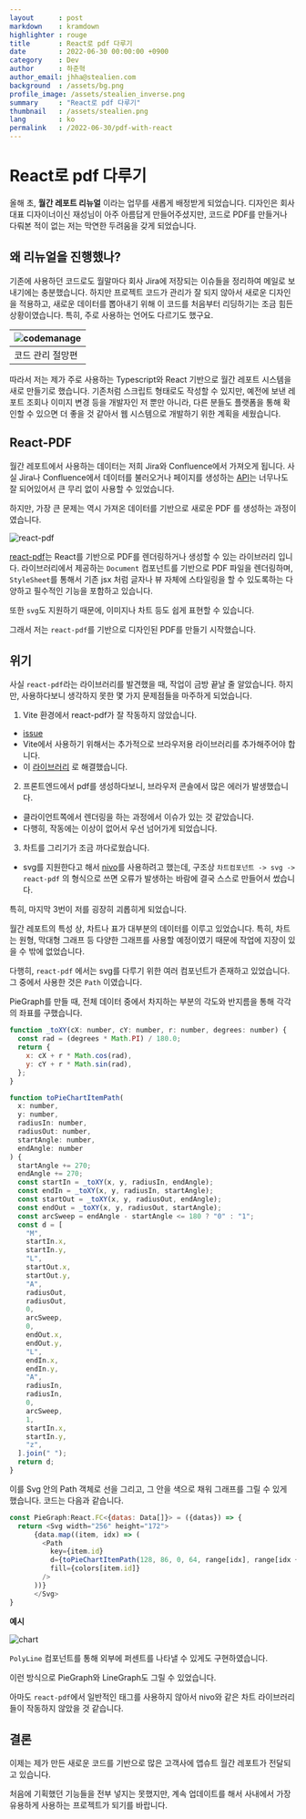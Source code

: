 ```yaml
---
layout		: post
markdown	: kramdown
highlighter	: rouge
title		: React로 pdf 다루기
date		: 2022-06-30 00:00:00 +0900
category	: Dev
author		: 하준혁
author_email: jhha@stealien.com
background	: /assets/bg.png
profile_image: /assets/stealien_inverse.png
summary		: "React로 pdf 다루기"
thumbnail	: /assets/stealien.png
lang        : ko
permalink   : /2022-06-30/pdf-with-react
---
```



# React로 pdf 다루기

올해 초, **월간 레포트 리뉴얼** 이라는 업무를 새롭게 배정받게 되었습니다.
디자인은 회사 대표 디자이너이신 재성님이 아주 아름답게 만들어주셨지만, 코드로 PDF를 만들거나 다뤄본 적이 없는 저는 막연한 두려움을 갖게 되었습니다.

## 왜 리뉴얼을 진행했나?

기존에 사용하던 코드로도 월말마다 회사 Jira에 저장되는 이슈들을 정리하여 메일로 보내기에는 충분했습니다.
하지만 프로젝트 코드가 관리가 잘 되지 않아서 새로운 디자인을 적용하고, 새로운 데이터를 뽑아내기 위해 이 코드를 처음부터 리딩하기는 조금 힘든 상황이였습니다.
특히, 주로 사용하는 언어도 다르기도 했구요.

| <img src="/assets/2022-06-30-PDF-with-React/code-manage-not-good.png" alt="codemanage" style="max-width:800px; height:auto;" /> |
| ------------------------------------------------------------------------------------------------------ |
| 코드 관리 절망편                                                                                       |

따라서 저는 제가 주로 사용하는 Typescript와 React 기반으로 월간 레포트 시스템을 새로 만들기로 했습니다. 기존처럼 스크립트 형태로도 작성할 수 있지만, 예전에 보낸 레포트 조회나 이미지 변경 등을 개발자인 저 뿐만 아니라, 다른 분들도 플랫폼을 통해 확인할 수 있으면 더 좋을 것 같아서 웹 시스템으로 개발하기 위한 계획을 세웠습니다.

## React-PDF

월간 레포트에서 사용하는 데이터는 저희 Jira와 Confluence에서 가져오게 됩니다.
사실 Jira나 Confluence에서 데이터를 불러오거나 페이지를 생성하는 [API](https://github.com/mrrefactoring/jira.js/)는 너무나도 잘 되어있어서 큰 무리 없이 사용할 수 있었습니다.

하지만, 가장 큰 문제는 역시 가져온 데이터를 기반으로 새로운 PDF 를 생성하는 과정이였습니다.

![react-pdf](/assets/2022-06-30-PDF-with-React/react-pdf.png)

[react-pdf](https://react-pdf.org/)는 React를 기반으로 PDF를 렌더링하거나 생성할 수 있는 라이브러리 입니다.
라이브러리에서 제공하는 `Document` 컴포넌트를 기반으로 PDF 파일을 렌더링하며, `StyleSheet`를 통해서 기존 jsx 처럼 글자나 뷰 자체에 스타일링을 할 수 있도록하는 다양하고 필수적인 기능을 포함하고 있습니다.

또한 `svg`도 지원하기 때문에, 이미지나 차트 등도 쉽게 표현할 수 있습니다.

그래서 저는 `react-pdf`를 기반으로 디자인된 PDF를 만들기 시작했습니다.

## 위기

사실 `react-pdf`라는 라이브러리를 발견했을 때, 작업이 금방 끝날 줄 알았습니다.
하지만, 사용하다보니 생각하지 못한 몇 가지 문제점들을 마주하게 되었습니다.

1. Vite 환경에서 react-pdf가 잘 작동하지 않았습니다.

- [issue](https://github.com/vitejs/vite/issues/3405)
- Vite에서 사용하기 위해서는 추가적으로 브라우저용 라이브러리를 추가해주어야 합니다.
- 이 [라이브러리](https://github.com/exogee-technology/vite-plugin-shim-react-pdf) 로 해결했습니다.

2. 프론트엔드에서 pdf를 생성하다보니, 브라우저 콘솔에서 많은 에러가 발생했습니다.

- 클라이언트쪽에서 렌더링을 하는 과정에서 이슈가 있는 것 같았습니다.
- 다행히, 작동에는 이상이 없어서 우선 넘어가게 되었습니다.

3. 차트를 그리기가 조금 까다로웠습니다.

- svg를 지원한다고 해서 [nivo](https://nivo.rocks/)를 사용하려고 했는데, 구조상 `차트컴포넌트 -> svg -> react-pdf` 의 형식으로 쓰면 오류가 발생하는 바람에 결국 스스로 만들어서 썼습니다.

특히, 마지막 3번이 저를 굉장히 괴롭히게 되었습니다.

월간 레포트의 특성 상, 차트나 표가 대부분의 데이터를 이루고 있었습니다.
특히, 차트는 원형, 막대형 그래프 등 다양한 그래프를 사용할 예정이였기 때문에 작업에 지장이 있을 수 밖에 없었습니다.

다행히, `react-pdf` 에서는 svg를 다루기 위한 여러 컴포넌트가 존재하고 있었습니다.
그 중에서 사용한 것은 `Path` 이였습니다.

PieGraph를 만들 때, 전체 데이터 중에서 차지하는 부분의 각도와 반지름을 통해 각각의 좌표를 구했습니다.

```javascript
function _toXY(cX: number, cY: number, r: number, degrees: number) {
  const rad = (degrees * Math.PI) / 180.0;
  return {
    x: cX + r * Math.cos(rad),
    y: cY + r * Math.sin(rad),
  };
}

function toPieChartItemPath(
  x: number,
  y: number,
  radiusIn: number,
  radiusOut: number,
  startAngle: number,
  endAngle: number
) {
  startAngle += 270;
  endAngle += 270;
  const startIn = _toXY(x, y, radiusIn, endAngle);
  const endIn = _toXY(x, y, radiusIn, startAngle);
  const startOut = _toXY(x, y, radiusOut, endAngle);
  const endOut = _toXY(x, y, radiusOut, startAngle);
  const arcSweep = endAngle - startAngle <= 180 ? "0" : "1";
  const d = [
    "M",
    startIn.x,
    startIn.y,
    "L",
    startOut.x,
    startOut.y,
    "A",
    radiusOut,
    radiusOut,
    0,
    arcSweep,
    0,
    endOut.x,
    endOut.y,
    "L",
    endIn.x,
    endIn.y,
    "A",
    radiusIn,
    radiusIn,
    0,
    arcSweep,
    1,
    startIn.x,
    startIn.y,
    "z",
  ].join(" ");
  return d;
}
```

이를 Svg 안의 Path 객체로 선을 그리고, 그 안을 색으로 채워 그래프를 그릴 수 있게 했습니다. 코드는 다음과 같습니다.

```javascript
const PieGraph:React.FC<{datas: Data[]}> = ({datas}) => {
  return <Svg width="256" height="172">
      {data.map((item, idx) => (
        <Path
          key={item.id}
          d={toPieChartItemPath(128, 86, 0, 64, range[idx], range[idx + 1])}
          fill={colors[item.id]}
        />
      ))}
      </Svg>
}
```

**예시**

![chart](/assets/2022-06-30-PDF-with-React/chart.png)

`PolyLine` 컴포넌트를 통해 외부에 퍼센트를 나타낼 수 있게도 구현하였습니다.

이런 방식으로 PieGraph와 LineGraph도 그릴 수 있었습니다.

아마도 `react-pdf`에서 일반적인 태그를 사용하지 않아서 nivo와 같은 차트 라이브러리들이 작동하지 않았을 것 같습니다.

## 결론

이제는 제가 만든 새로운 코드를 기반으로 많은 고객사에 앱슈트 월간 레포트가 전달되고 있습니다.

처음에 기획했던 기능들을 전부 넣지는 못했지만, 계속 업데이트를 해서 사내에서 가장 유용하게 사용하는 프로젝트가 되기를 바랍니다.

